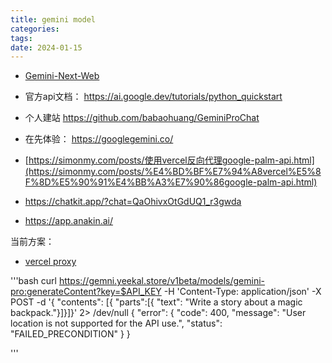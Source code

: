 ```yaml
---
title: gemini model
categories: 
tags: 
date: 2024-01-15
---
```


- [Gemini-Next-Web](https://github.com/blacksev/Gemini-Next-Web/tree/main)

- 官方api文档： https://ai.google.dev/tutorials/python_quickstart
- 个人建站 https://github.com/babaohuang/GeminiProChat
- 在先体验： https://googlegemini.co/
- [https://simonmy.com/posts/使用vercel反向代理google-palm-api.html](https://simonmy.com/posts/%E4%BD%BF%E7%94%A8vercel%E5%8F%8D%E5%90%91%E4%BB%A3%E7%90%86google-palm-api.html)
- https://chatkit.app/?chat=QaOhivxOtGdUQ1_r3gwda
- https://app.anakin.ai/

当前方案：

- [vercel proxy](https://github.com/Jazee6/gemini-proxy/tree/master)


'''bash
curl https://gemni.yeekal.store/v1beta/models/gemini-pro:generateContent?key=$API_KEY     -H 'Content-Type: application/json'     -X POST     -d '{
      "contents": [{
        "parts":[{
          "text": "Write a story about a magic backpack."}]}]}' 2> /dev/null
{
  "error": {
    "code": 400,
    "message": "User location is not supported for the API use.",
    "status": "FAILED_PRECONDITION"
  }
}

'''